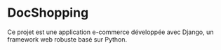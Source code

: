 # DocShopping
Ce projet est une application e-commerce développée avec Django, un framework web robuste basé sur Python. 
